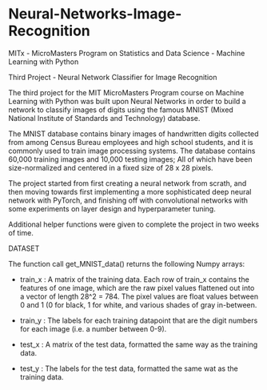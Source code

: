 # Neural-Networks-Image-Recognition
MITx - MicroMasters Program on Statistics and Data Science - Machine Learning with Python

Third Project - Neural Network Classifier for Image Recognition

The third project for the MIT MicroMasters Program course on Machine Learning with Python was built upon
Neural Networks in order to build a network to classify images of digits using the famous MNIST (Mixed National
Institute of Standards and Technology) database.

The MNIST database contains binary images of handwritten digits collected from among Census Bureau employees and high school students, and it is commonly used to train image processing systems. The database contains 60,000 training images and 10,000 testing images; All of which have been size-normalized and centered in a fixed size of 28 x 28 pixels.

The project started from first creating a neural network from scrath, and then moving towards first implementing a more sophisticated deep neural network with PyTorch,
and finishing off with convolutional networks with some  experiments on layer design and hyperparameter tuning. 

Additional helper functions were given to complete the project in two weeks of time.

DATASET

The function call get_MNIST_data() returns the following Numpy arrays:

- train_x : A matrix of the training data. Each row of train_x contains the features of one image, which are
the raw pixel values flattened out into a vector of length 28^2 = 784. The pixel values are float values
between 0 and 1 (0 for black, 1 for white, and various shades of gray in-between.

- train_y : The labels for each training datapoint that are the digit numbers for each image (i.e. a number between 0-9).

- test_x : A matrix of the test data, formatted the same way as the training data.

- test_y : The labels for the test data, formatted the same wat as the training data.
